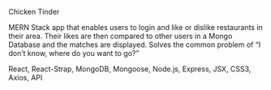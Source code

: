 Chicken Tinder 				  

MERN Stack app that enables users to login and like or dislike restaurants in their area. Their likes are then compared to other users in a Mongo Database and the matches are displayed. Solves the common problem of  “I don’t know, where do you want to go?”

React, React-Strap, MongoDB, Mongoose, Node.js, Express, JSX, CSS3, Axios, API
